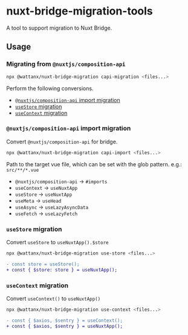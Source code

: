# nuxt-bridge-migration-tools

A tool to support migration to Nuxt Bridge.

## Usage

### Migrating from `@nuxtjs/composition-api`

```bash
npx @wattanx/nuxt-bridge-migration capi-migration <files...>
```

Perform the following conversions.

- [`@nuxtjs/composition-api` import migration](/packages/nuxt-bridge-migration-tools/README.md#nuxtjscomposition-api-import-migration)
- [`useStore` migration](/packages/nuxt-bridge-migration-tools/README.md#usestore-migration)
- [`useContext` migration](/packages/nuxt-bridge-migration-tools/README.md#usecontext-migration)

### `@nuxtjs/composition-api` import migration

Convert `@nuxtjs/composition-api` for bridge.

```bash
npx @wattanx/nuxt-bridge-migration capi-import <files...>
```

Path to the target vue file, which can be set with the glob pattern. e.g.: `src/**/*.vue`

- `@nuxtjs/composition-api` -> `#imports`
- `useContext` -> `useNuxtApp`
- `useStore` -> `useNuxtApp`
- `useMeta` -> `useHead`
- `useAsync` -> `useLazyAsyncData`
- `useFetch` -> `useLazyFetch`

### `useStore` migration

Convert `useStore` to `useNuxtApp().$store`

```bash
npx @wattanx/nuxt-bridge-migration use-store <files...>
```

```diff
- const store = useStore();
+ const { $store: store } = useNuxtApp();
```

### `useContext` migration

Convert `useContext()` to `useNuxtApp()`

```bash
npx @wattanx/nuxt-bridge-migration use-context <files...>
```

```diff
- const { $axios, $sentry } = useContext();
+ const { $axios, $sentry } = useNuxtApp();
```
